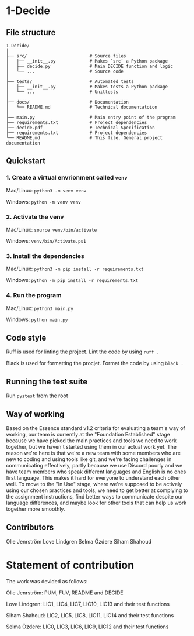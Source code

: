 # 1-Decide

## File structure

```
1-Decide/
│
├── src/                        # Source files
│   ├── __init__.py             # Makes `src` a Python package
│   ├── decide.py               # Main DECIDE function and logic
│   └── ...                     # Source code
│
├── tests/                      # Automated tests
│   ├── __init__.py             # Makes tests a Python package
│   └── ...                     # Unittests
│
├── docs/                       # Documentation
│   └── README.md               # Technical documentatoion
│
├── main.py                 	# Main entry point of the program
├── requirements.txt            # Project dependencies
├── decide.pdf                  # Technical Specification
├── requirements.txt            # Project dependencies
└── README.md                   # This file. General project documentation
```

## Quickstart

### 1. Create a virtual envrionment called `venv`

Mac/Linux: `python3 -m venv venv`

Windows: `python -m venv venv`

### 2. Activate the venv

Mac/Linux: `source venv/bin/activate`

Windows: `venv/bin/Activate.ps1`

### 3. Install the dependencies

Mac/Linux: `python3 -m pip install -r requirements.txt`

Windows: `python -m pip install -r requirements.txt`

### 4. Run the program

Mac/Linux: `python3 main.py`

Windows: `python main.py`

## Code style

Ruff is used for linting the project. Lint the code by using `ruff .`

Black is used for formatting the procjet. Format the code by using `black .`

## Running the test suite

Run `pystest` from the root

## Way of working

Based on the Essence standard v1.2 criteria for evaluating a team's way of working, our team is currently at the "Foundation Established" stage because we have picked the main practices and tools we need to work together, but we haven't started using them in our actual work yet. The reason we're here is that we're a new team with some members who are new to coding and using tools like git, and we're facing challenges in communicating effectively, partly because we use Discord poorly and we have team members who speak different languages and English is no ones first language. This makes it hard for everyone to understand each other well. To move to the "In Use" stage, where we're supposed to be actively using our chosen practices and tools, we need to get better at complying to the assignment instructions, find better ways to communicate despite our language differences, and maybe look for other tools that can help us work together more smoothly.

## Contributors

Olle Jenrström
Love Lindgren
Selma Özdere
Siham Shahoud

# Statement of contribution

The work was devided as follows:

Olle Jenrström: PUM, FUV, README and DECIDE

Love Lindgren: LIC1, LIC4, LIC7, LIC10, LIC13 and their test functions

Siham Shahoud: LIC2, LIC5, LIC8, LIC11, LIC14 and their test functions

Selma Özdere: LIC0, LIC3, LIC6, LIC9, LIC12 and their test functions
